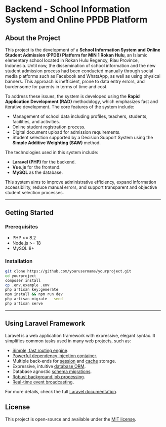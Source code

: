 # Backend - School Information System and Online PPDB Platform

## About the Project

This project is the development of a **School Information System and Online Student Admission (PPDB) Platform for MIN 1 Rokan Hulu**, an Islamic elementary school located in Rokan Hulu Regency, Riau Province, Indonesia. Until now, the dissemination of school information and the new student admission process had been conducted manually through social media platforms such as Facebook and WhatsApp, as well as using physical banners. This approach is inefficient, prone to data entry errors, and burdensome for parents in terms of time and cost.

To address these issues, the system is developed using the **Rapid Application Development (RAD)** methodology, which emphasizes fast and iterative development. The core features of the system include:

- Management of school data including profiles, teachers, students, facilities, and activities.
- Online student registration process.
- Digital document upload for admission requirements.
- Student selection supported by a Decision Support System using the **Simple Additive Weighting (SAW)** method.

The technologies used in this system include:

- **Laravel (PHP)** for the backend.
- **Vue.js** for the frontend.
- **MySQL** as the database.

This system aims to improve administrative efficiency, expand information accessibility, reduce manual errors, and support transparent and objective student selection processes.

---

## Getting Started

### Prerequisites

- PHP >= 8.2
- Node.js >= 18
- MySQL 8+

### Installation

```bash
git clone https://github.com/yourusername/yourproject.git
cd yourproject
composer install
cp .env.example .env
php artisan key:generate
npm install && npm run dev
php artisan migrate --seed
php artisan serve
```

---

## Using Laravel Framework

Laravel is a web application framework with expressive, elegant syntax. It simplifies common tasks used in many web projects, such as:

- [Simple, fast routing engine](https://laravel.com/docs/routing).
- [Powerful dependency injection container](https://laravel.com/docs/container).
- Multiple back-ends for [session](https://laravel.com/docs/session) and [cache](https://laravel.com/docs/cache) storage.
- Expressive, intuitive [database ORM](https://laravel.com/docs/eloquent).
- Database agnostic [schema migrations](https://laravel.com/docs/migrations).
- [Robust background job processing](https://laravel.com/docs/queues).
- [Real-time event broadcasting](https://laravel.com/docs/broadcasting).

For more details, check the full [Laravel documentation](https://laravel.com/docs).

## License

This project is open-source and available under the [MIT license](https://opensource.org/licenses/MIT).
